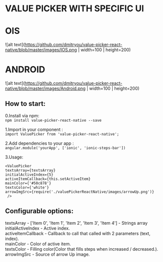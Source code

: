 VALUE PICKER WITH SPECIFIC UI
================================

OIS
================================
![alt text](https://github.com/dmitryou/value-picker-react-native/blob/master/images/IOS.png | width=100 | height=200)

ANDROID
================================
![alt text](https://github.com/dmitryou/value-picker-react-native/blob/master/images/Android.png | width=100 | height=200)


How to start:
---------------------------------
0.Install via npm: <br />
```npm install value-picker-react-native --save```

1.Import in your component : <br />
    ```import ValuePicker from 'value-picker-react-native';```

2.Add dependencies to your app : <br />
   ```angular.module('yourApp', ['ionic', 'ionic-steps-bar'])```

3.Usage: <br />

```<ValuePicker```<br />
    ```textsArray={textsArray}```<br />
    ```initialActiveIndex={5}```<br />
    ```activeItemCallback={this.setActiveItem}```<br />
    ```mainColor={'#50c878'}```<br />
    ```textsColor={'white'}```<br />
    ```arrowImgSrc={require('./valuePickerReactNative/images/arrowUp.png')}```<br />
``` />```<br />


Configurable options:
---------------------------------
textsArray         - ['Item 0', 'Item 1', 'Item 2', 'Item 3', 'Item 4'] - Strings array <br />
initialActiveIndex - Active index.<br />
activeItemCallback - Callback to call that called with 2 parameters (text, index).<br />
mainColor          - Color of active item.<br />
textsColor         - Filling color(Color that fills steps when increased / decreased.).<br />
arrowImgSrc        - Source of arrow Up image.<br />
